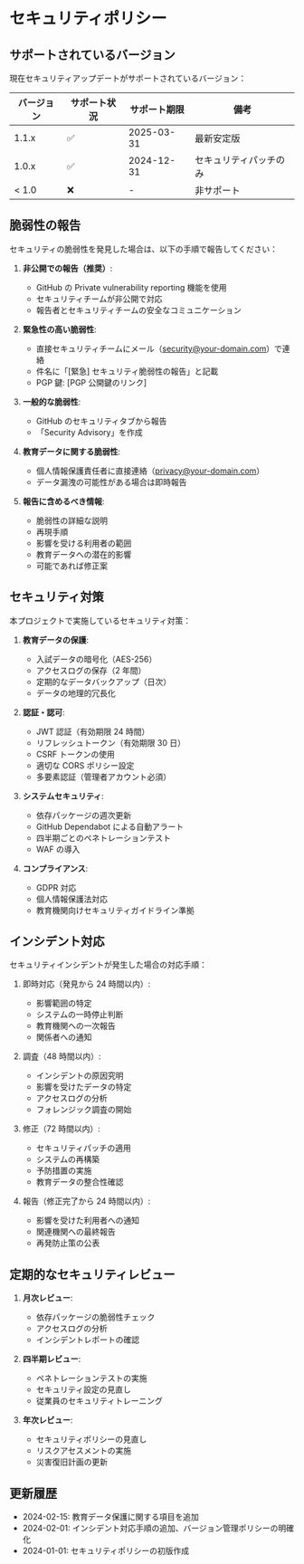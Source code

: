 # セキュリティポリシー

## サポートされているバージョン

現在セキュリティアップデートがサポートされているバージョン：

| バージョン | サポート状況 | サポート期限 | 備考                   |
| ---------- | ------------ | ------------ | ---------------------- |
| 1.1.x      | ✅           | 2025-03-31   | 最新安定版             |
| 1.0.x      | ✅           | 2024-12-31   | セキュリティパッチのみ |
| < 1.0      | ❌           | -            | 非サポート             |

## 脆弱性の報告

セキュリティの脆弱性を発見した場合は、以下の手順で報告してください：

1. **非公開での報告（推奨）**:

   - GitHub の Private vulnerability reporting 機能を使用
   - セキュリティチームが非公開で対応
   - 報告者とセキュリティチームの安全なコミュニケーション

2. **緊急性の高い脆弱性**:

   - 直接セキュリティチームにメール（security@your-domain.com）で連絡
   - 件名に「[緊急] セキュリティ脆弱性の報告」と記載
   - PGP 鍵: [PGP 公開鍵のリンク]

3. **一般的な脆弱性**:

   - GitHub のセキュリティタブから報告
   - 「Security Advisory」を作成

4. **教育データに関する脆弱性**:

   - 個人情報保護責任者に直接連絡（privacy@your-domain.com）
   - データ漏洩の可能性がある場合は即時報告

5. **報告に含めるべき情報**:
   - 脆弱性の詳細な説明
   - 再現手順
   - 影響を受ける利用者の範囲
   - 教育データへの潜在的影響
   - 可能であれば修正案

## セキュリティ対策

本プロジェクトで実施しているセキュリティ対策：

1. **教育データの保護**:

   - 入試データの暗号化（AES-256）
   - アクセスログの保存（2 年間）
   - 定期的なデータバックアップ（日次）
   - データの地理的冗長化

2. **認証・認可**:

   - JWT 認証（有効期限 24 時間）
   - リフレッシュトークン（有効期限 30 日）
   - CSRF トークンの使用
   - 適切な CORS ポリシー設定
   - 多要素認証（管理者アカウント必須）

3. **システムセキュリティ**:

   - 依存パッケージの週次更新
   - GitHub Dependabot による自動アラート
   - 四半期ごとのペネトレーションテスト
   - WAF の導入

4. **コンプライアンス**:
   - GDPR 対応
   - 個人情報保護法対応
   - 教育機関向けセキュリティガイドライン準拠

## インシデント対応

セキュリティインシデントが発生した場合の対応手順：

1. 即時対応（発見から 24 時間以内）:

   - 影響範囲の特定
   - システムの一時停止判断
   - 教育機関への一次報告
   - 関係者への通知

2. 調査（48 時間以内）:

   - インシデントの原因究明
   - 影響を受けたデータの特定
   - アクセスログの分析
   - フォレンジック調査の開始

3. 修正（72 時間以内）:

   - セキュリティパッチの適用
   - システムの再構築
   - 予防措置の実施
   - 教育データの整合性確認

4. 報告（修正完了から 24 時間以内）:
   - 影響を受けた利用者への通知
   - 関連機関への最終報告
   - 再発防止策の公表

## 定期的なセキュリティレビュー

1. **月次レビュー**:

   - 依存パッケージの脆弱性チェック
   - アクセスログの分析
   - インシデントレポートの確認

2. **四半期レビュー**:

   - ペネトレーションテストの実施
   - セキュリティ設定の見直し
   - 従業員のセキュリティトレーニング

3. **年次レビュー**:
   - セキュリティポリシーの見直し
   - リスクアセスメントの実施
   - 災害復旧計画の更新

## 更新履歴

- 2024-02-15: 教育データ保護に関する項目を追加
- 2024-02-01: インシデント対応手順の追加、バージョン管理ポリシーの明確化
- 2024-01-01: セキュリティポリシーの初版作成
